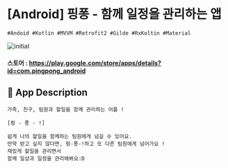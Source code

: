 # [Android] 핑퐁 - 함께 일정을 관리하는 앱

```
#Andoid #Kotlin #MVVM #Retrofit2 #Gilde #RxKoltin #Material
```

![initial](https://github.com/pping-ppong/ping-pong-android/assets/82071369/4a5a6673-7a77-4000-8f41-8806e68a22b2)
#### 스토어 : https://play.google.com/store/apps/details?id=com.pingpong_android


## 💬 App Description
```
가족, 친구, 팀원과 할일을 함께 관리하는 어플 !

[핑 - 퐁 - !]

쉽게 나의 할일을 함께하는 팀원에게 넘길 수 있어요.
만약 받고 싶지 않다면, 핑-퐁-!하고 또 다른 팀원에게 넘어가요 !
재밌게 할일을 관리면서
함께 일상과 일정을 관리해봐요:D
```
